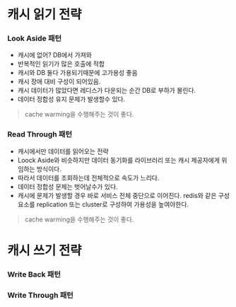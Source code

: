 # 캐시 읽기 전략
### Look Aside 패턴
- 캐시에 없어? DB에서 가져와
- 반복적인 읽기가 많은 호출에 적합
- 캐시와 DB 둘다 가용되기때문에 고가용성 좋음
- 캐시 장애 대비 구성이 되어있음.
- 캐시 데이터가 많았다면 레디스가 다운되는 순간 DB로 부하가 몰린다.
- 데이터 정합성 유지 문제가 발생할수 있다. 
> cache warming을 수행해주는 것이 좋다.
> 
### Read Through 패턴
- 캐시에서만 데이터를 읽어오는 전략
- Loock Aside와 비슷하지만 데이터 동기화를 라이브러리 또는 캐시 제공자에게 위임하는 방식이다. 
- 따라서 데이터를 조회하는데 전체적으로 속도가 느리다.
- 데이터 정합성 문제는 벗어날수가 있다.
- 캐시에 문제가 발생할 경우 바로 서비스 전체 중단으로 이어진다. redis와 같은 구성요소를 replication 또는 cluster로 구성하여 가용성을 높여야한다.
> cache warming을 수행해주는 것이 좋다.
  
# 캐시 쓰기 전략
### Write Back 패턴
### Write Through 패턴